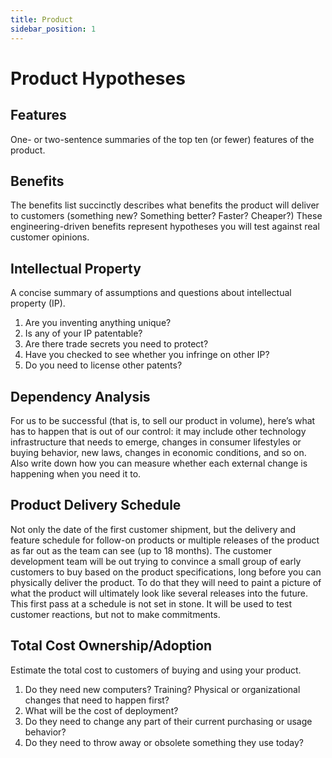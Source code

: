 ```yaml
---
title: Product
sidebar_position: 1
---
```


# Product Hypotheses

## Features

One- or two-sentence summaries of the top ten (or fewer) features of the
product.

## Benefits

The benefits list succinctly describes what benefits the product will deliver to
customers (something new? Something better? Faster? Cheaper?) These
engineering-driven benefits represent hypotheses you will test against real
customer opinions.

## Intellectual Property

A concise summary of assumptions and questions about intellectual property (IP).

1. Are you inventing anything unique?
1. Is any of your IP patentable?
1. Are there trade secrets you need to protect?
1. Have you checked to see whether you infringe on other IP?
1. Do you need to license other patents?

## Dependency Analysis

For us to be successful (that is, to sell our product in volume), here’s what
has to happen that is out of our control: it may include other technology
infrastructure that needs to emerge, changes in consumer lifestyles or buying
behavior, new laws, changes in economic conditions, and so on. Also write down
how you can measure whether each external change is happening when you need it
to.

## Product Delivery Schedule

Not only the date of the first customer shipment, but the delivery and feature
schedule for follow-on products or multiple releases of the product as far out
as the team can see (up to 18 months). The customer development team will be out
trying to convince a small group of early customers to buy based on the product
specifications, long before you can physically deliver the product. To do that
they will need to paint a picture of what the product will ultimately look like
several releases into the future. This first pass at a schedule is not set in
stone. It will be used to test customer reactions, but not to make commitments.

## Total Cost Ownership/Adoption

Estimate the total cost to customers of buying and using your product.

1. Do they need new computers? Training? Physical or organizational changes that
   need to happen first?
1. What will be the cost of deployment?
1. Do they need to change any part of their current purchasing or usage
   behavior?
1. Do they need to throw away or obsolete something they use today?
